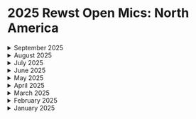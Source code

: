 # 2025 Rewst Open Mics: North America

<details>

<summary>September 2025</summary>

[august-22-2025-self-serve-portals-that-turn-staff-ideas-into-automations-1.md](august-22-2025-self-serve-portals-that-turn-staff-ideas-into-automations-1.md "mention")

</details>

<details>

<summary>August 2025</summary>

[august-22-2025-self-serve-portals-that-turn-staff-ideas-into-automations-2.md](august-22-2025-self-serve-portals-that-turn-staff-ideas-into-automations-2.md "mention")

[august-22-2025-self-serve-portals-that-turn-staff-ideas-into-automations-1-1.md](august-22-2025-self-serve-portals-that-turn-staff-ideas-into-automations-1-1.md "mention")&#x20;

[august-15-2025-how-msps-are-using-ai-for-automation-today.md](august-15-2025-how-msps-are-using-ai-for-automation-today.md "mention")

[august-8-2025-automating-license-purchase-requests-via-teams.md](august-8-2025-automating-license-purchase-requests-via-teams.md "mention")

[august-1-2025.md](august-1-2025.md "mention")

</details>

<details>

<summary>July 2025</summary>

[july-25-2025-how-to-streamline-your-automations-with-organization-tags.md](july-25-2025-how-to-streamline-your-automations-with-organization-tags.md "mention")

[july-18-2025-mastering-ms-teams-automations.md](july-18-2025-mastering-ms-teams-automations.md "mention")

[july-11-2025-a-fedex-automation-that-delivers.md](july-11-2025-a-fedex-automation-that-delivers.md "mention")

[july-4-2025-the-value-of-learning-with-a-noob-mindset.md](july-4-2025-the-value-of-learning-with-a-noob-mindset.md "mention")

</details>

<details>

<summary>June 2025</summary>

[june-27-2025-the-big-news-from-flow-2025.md](june-27-2025-the-big-news-from-flow-2025.md "mention")

[june-20-2025-the-psa-automations-that-quietly-saves-hours-every-week.md](june-20-2025-the-psa-automations-that-quietly-saves-hours-every-week.md "mention")

[june-13-2025-build-peace-of-mind-into-your-automation-stack-with-this-setup.md](june-13-2025-build-peace-of-mind-into-your-automation-stack-with-this-setup.md "mention")

[june-6-2025-auto-assign-connectwise-tickets.md](june-6-2025-auto-assign-connectwise-tickets.md "mention")

</details>

<details>

<summary>May 2025</summary>

[may-30-2025-inside-a-new-partners-first-workflow.md](may-30-2025-inside-a-new-partners-first-workflow.md "mention")

[may-23-2025.md](may-23-2025.md "mention")

[may-16-2025-secure-your-help-desk-with-face-match-automation.md](../../rewst-open-mics-north-america/2025-roc-open-mics/may-16-2025-secure-your-help-desk-with-face-match-automation.md "mention")

[may-9-2025-no-webhook-no-problem-automating-microsoft-bookings-with-emails.md](../../rewst-open-mics-north-america/2025-roc-open-mics/may-9-2025-no-webhook-no-problem-automating-microsoft-bookings-with-emails.md "mention")

[may-2-2025-how-one-trick-tamed-this-workflow-builders-chaos.md](../../rewst-open-mics-north-america/2025-roc-open-mics/may-2-2025-how-one-trick-tamed-this-workflow-builders-chaos.md "mention")

</details>

<details>

<summary>April 2025</summary>

[april-25-2025-from-guesswork-to-gold-automating-client-profitability-with-precision.md](april-25-2025-from-guesswork-to-gold-automating-client-profitability-with-precision.md "mention")

[april-11-2025.md](april-11-2025.md "mention")

[april-4-2025-powershell-in-rewst-preview.md](april-4-2025-powershell-in-rewst-preview.md "mention")

</details>

<details>

<summary>March 2025</summary>

[march-7-2025-microsoft-now-auditing-p1-licenses-usage.md](march-7-2025-microsoft-now-auditing-p1-licenses-usage.md "mention")

[march-14-2025-an-m365-special-workflows-that-focus-on-microsoft-365.md](march-14-2025-an-m365-special-workflows-that-focus-on-microsoft-365.md "mention")

[march-21-2025-showing-the-first-workflow-we-ever-made.md](march-21-2025-showing-the-first-workflow-we-ever-made.md "mention")

[march-28-2025-how-little-changes-and-small-updates-bring-big-value.md](march-28-2025-how-little-changes-and-small-updates-bring-big-value.md "mention")

</details>

<details>

<summary>February 2025</summary>

[february-7-2025-its-official-rewst-now-supports-agent-smith.md](february-7-2025-its-official-rewst-now-supports-agent-smith.md "mention")

[february-14-2025-valentines-day-edition.md](february-14-2025-valentines-day-edition.md "mention")

[february-21-2025-live-from-right-of-boom-2025-its-the-weekly-roc-open-mic.md](february-21-2025-live-from-right-of-boom-2025-its-the-weekly-roc-open-mic.md "mention")

[february-28-2025-rewst-just-dropped-4-new-integrations.md](february-28-2025-rewst-just-dropped-4-new-integrations.md "mention")

</details>

<details>

<summary>January 2025</summary>

[january-3-2025-pax8-oauth-connecting-multiple-products-github-challenges.md](january-3-2025-pax8-oauth-connecting-multiple-products-github-challenges.md "mention")

[january-10-2025-simple-automation-demos-device-lookups-and-payment-notificaitons.md](january-10-2025-simple-automation-demos-device-lookups-and-payment-notificaitons.md "mention")

[january-17-2025-cloudflare-compliance-and-pro-tips.md](january-17-2025-cloudflare-compliance-and-pro-tips.md "mention")

[january-24-2025-migration-and-compliance-workflows...-whats-the-cluck-about-powershell.md](january-24-2025-migration-and-compliance-workflows...-whats-the-cluck-about-powershell.md "mention")

[january-31-2025-aharon-has-some-big-news-about-platform-improvments.md](january-31-2025-aharon-has-some-big-news-about-platform-improvments.md "mention")

</details>

